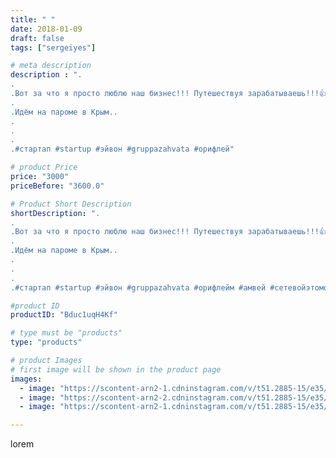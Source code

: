 ```yaml
---
title: " "
date: 2018-01-09
draft: false
tags: ["sergeiyes"]

# meta description
description : ".
.
.Вот за что я просто люблю наш бизнес!!! Путешествуя зарабатываешь!!!👍🔥🚀.
.
.Идём на пароме в Крым..
.
.
.
.#стартап #startup #эйвон #gruppazahvata #орифлей"

# product Price
price: "3000"
priceBefore: "3600.0"

# Product Short Description
shortDescription: ".
.
.Вот за что я просто люблю наш бизнес!!! Путешествуя зарабатываешь!!!👍🔥🚀.
.
.Идём на пароме в Крым..
.
.
.
.#стартап #startup #эйвон #gruppazahvata #орифлейм #амвей #сетевойэтомоё #сетевой #миллионер #бизнесбезвложений #млм #легкиеденьги #сетевойэтомодно #автобонус #сетевоймаркетинг #стильжизни #типичныесетевики #пятигорск #кмв #ессентуки #бизнес #churslabs #sergeystar #GZ2412"

#product ID
productID: "Bduc1uqH4Kf"

# type must be "products"
type: "products"

# product Images
# first image will be shown in the product page
images:
  - image: "https://scontent-arn2-1.cdninstagram.com/v/t51.2885-15/e35/26068259_1765507677085117_6010056125087481856_n.jpg?se=8&tp=1&_nc_ht=scontent-arn2-1.cdninstagram.com&_nc_cat=101&_nc_ohc=RvGt-7WJoT0AX9i87D3&ccb=7-4&oh=794a401274e9b395489d4a180b999394&oe=6083BE45&_nc_sid=83d603&ig_cache_key=MTY4ODQxMjE0OTQwMzAwNjQ5NQ%3D%3D.2-ccb7-4"
  - image: "https://scontent-arn2-2.cdninstagram.com/v/t51.2885-15/e35/25037931_960610804115549_6989820491238211584_n.jpg?se=8&tp=1&_nc_ht=scontent-arn2-2.cdninstagram.com&_nc_cat=105&_nc_ohc=bcEFzKV1zDUAX8ig1sR&ccb=7-4&oh=9c3e2fb1f242b8a53843300969ea8e12&oe=60862C3B&_nc_sid=83d603&ig_cache_key=MTY4ODQxMjE1OTUwMjg4Nzc4NQ%3D%3D.2-ccb7-4"
  - image: "https://scontent-arn2-1.cdninstagram.com/v/t51.2885-15/e35/26184205_312018715984687_7834424104894595072_n.jpg?tp=1&_nc_ht=scontent-arn2-1.cdninstagram.com&_nc_cat=107&_nc_ohc=diSGpd11r2sAX_Cx6iX&ccb=7-4&oh=8cd8ee1c410cff9e0863e16839e97cfa&oe=60853CDD&_nc_sid=83d603&ig_cache_key=MTY4ODQxMjY5NDE1OTI2NjEyMg%3D%3D.2-ccb7-4"

---
```

lorem
